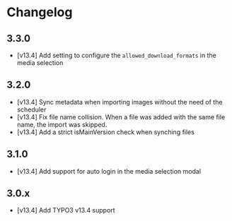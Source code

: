 # Changelog

## 3.3.0

- [v13.4] Add setting to configure the `allowed_download_formats` in the media selection

## 3.2.0

- [v13.4] Sync metadata when importing images without the need of the scheduler
- [v13.4] Fix file name collision. When a file was added with the same file name, the import was skipped.
- [v13.4] Add a strict isMainVersion check when synching files

## 3.1.0

- [v13.4] Add support for auto login in the media selection modal

## 3.0.x

- [v13.4] Add TYPO3 v13.4 support

